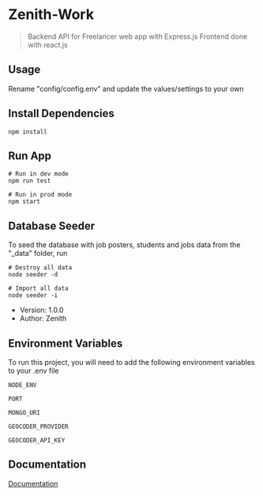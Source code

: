 # Zenith-Work

> Backend API for Freelancer web app with Express.js 
> Frontend done with react.js

## Usage

Rename "config/config.env" and update the values/settings to your own

## Install Dependencies

```
npm install
```

## Run App

```
# Run in dev mode
npm run test

# Run in prod mode
npm start
```

## Database Seeder

To seed the database with job posters, students and jobs data from the "\_data" folder, run

```
# Destroy all data
node seeder -d

# Import all data
node seeder -i
```

- Version: 1.0.0
- Author: Zenith

## Environment Variables

To run this project, you will need to add the following environment variables to your .env file

`NODE_ENV`

`PORT`

`MONGO_URI`

`GEOCODER_PROVIDER`

`GEOCODER_API_KEY`


## Documentation

[Documentation](https://documenter.getpostman.com/view/20871920/2s93Y2Qg1s)

